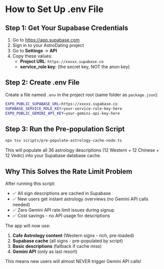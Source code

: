 # How to Set Up .env File

## Step 1: Get Your Supabase Credentials

1. Go to https://app.supabase.com
2. Sign in to your AstroDating project
3. Go to **Settings** → **API**
4. Copy these values:
   - **Project URL**: `https://xxxxx.supabase.co`
   - **service_role key**: (the secret key, NOT the anon key)

## Step 2: Create .env File

Create a file named `.env` in the project root (same folder as `package.json`):

```bash
EXPO_PUBLIC_SUPABASE_URL=https://xxxxx.supabase.co
SUPABASE_SERVICE_ROLE_KEY=your-service-role-key-here
EXPO_PUBLIC_GEMINI_API_KEY=your-gemini-api-key-here
```

## Step 3: Run the Pre-population Script

```bash
npx tsx scripts/pre-populate-astrology-cache-node.ts
```

This will populate all 36 astrology descriptions (12 Western + 12 Chinese + 12 Vedic) into your Supabase database cache.

## Why This Solves the Rate Limit Problem

After running this script:
- ✅ All sign descriptions are cached in Supabase
- ✅ New users get instant astrology overviews (no Gemini API calls needed)
- ✅ Zero Gemini API rate limit issues during signup
- ✅ Cost savings - no API usage for descriptions

The app will now use:
1. **Cafe Astrology content** (Western signs - rich, pre-loaded)
2. **Supabase cache** (all signs - pre-populated by script)
3. **Basic descriptions** (fallback if cache miss)
4. **Gemini API** (only as last resort)

This means new users will almost NEVER trigger Gemini API calls!
